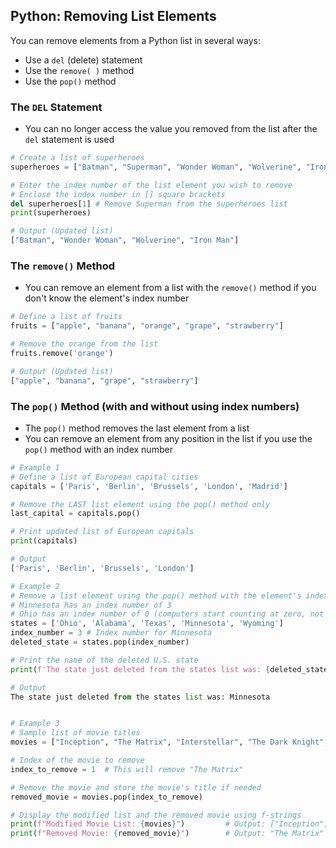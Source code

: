 ## Python: Removing List Elements

You can remove elements from a Python list in several ways:

- Use a `del` (delete) statement
- Use the `remove( )` method
- Use the `pop()` method

### The `DEL` Statement

- You can no longer access the value you removed from the list after the `del` statement is used

```python
# Create a list of superheroes
superheroes = ["Batman", "Superman", "Wonder Woman", "Wolverine", "Iron Man"]

# Enter the index number of the list element you wish to remove
# Enclose the index number in [] square brackets
del superheroes[1] # Remove Superman from the superheroes list
print(superheroes)

# Output (Updated list)
["Batman", "Wonder Woman", "Wolverine", "Iron Man"]
```

### The `remove()` Method
- You can remove an element from a list with the `remove()` method if you don't know the element's index number
```python
# Define a list of fruits
fruits = ["apple", "banana", "orange", "grape", "strawberry"]

# Remove the orange from the list
fruits.remove('orange')

# Output (Updated list)
["apple", "banana", "grape", "strawberry"]
```

### The `pop()` Method (with and without using index numbers)
- The `pop()` method removes the last element from a list
- You can remove an element from any position in the list if you use the `pop()` method with 
an index number

```python
# Example 1
# Define a list of European capital cities
capitals = ['Paris', 'Berlin', 'Brussels', 'London', 'Madrid']

# Remove the LAST list element using the pop() method only
last_capital = capitals.pop()

# Print updated list of European capitals
print(capitals)

# Output
['Paris', 'Berlin', 'Brussels', 'London']

# Example 2
# Remove a list element using the pop() method with the element's index number
# Minnesota has an index number of 3
# Ohio has an index number of 0 (computers start counting at zero, not one)
states = ['Ohio', 'Alabama', 'Texas', 'Minnesota', 'Wyoming']
index_number = 3 # Index number for Minnesota
deleted_state = states.pop(index_number)

# Print the name of the deleted U.S. state
print(f'The state just deleted from the states list was: {deleted_state}')

# Output
The state just deleted from the states list was: Minnesota


# Example 3
# Sample list of movie titles
movies = ["Inception", "The Matrix", "Interstellar", "The Dark Knight", "Parasite"]

# Index of the movie to remove
index_to_remove = 1  # This will remove "The Matrix"

# Remove the movie and store the movie's title if needed
removed_movie = movies.pop(index_to_remove)

# Display the modified list and the removed movie using f-strings
print(f"Modified Movie List: {movies}")         # Output: ["Inception", "Interstellar", "The Dark Knight", "Parasite"]
print(f"Removed Movie: {removed_movie}")        # Output: "The Matrix"

```
